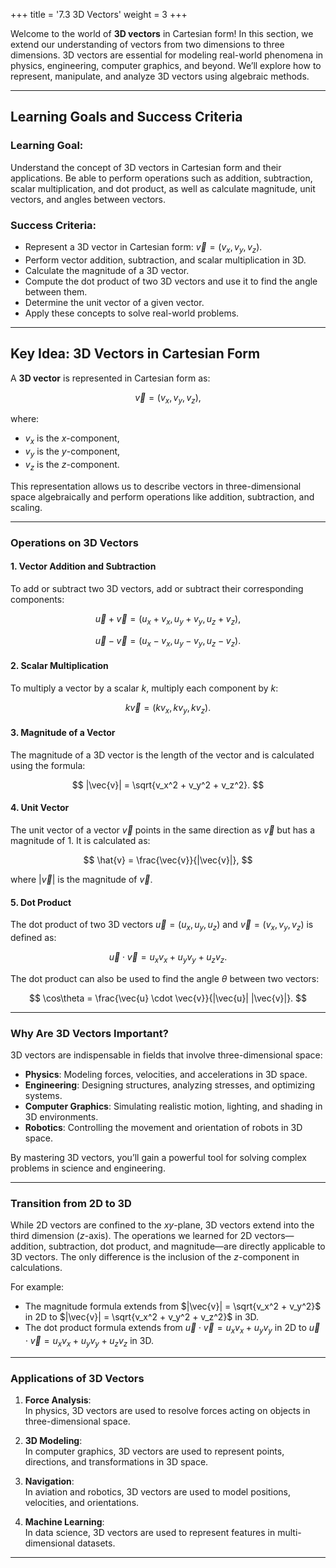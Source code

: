 +++
title = '7.3 3D Vectors'
weight = 3
+++

Welcome to the world of **3D vectors** in Cartesian form! In this section, we extend our understanding of vectors from two dimensions to three dimensions. 3D vectors are essential for modeling real-world phenomena in physics, engineering, computer graphics, and beyond. We’ll explore how to represent, manipulate, and analyze 3D vectors using algebraic methods.

---

## Learning Goals and Success Criteria

### Learning Goal:
Understand the concept of 3D vectors in Cartesian form and their applications. Be able to perform operations such as addition, subtraction, scalar multiplication, and dot product, as well as calculate magnitude, unit vectors, and angles between vectors.

### Success Criteria:
- Represent a 3D vector in Cartesian form: $\vec{v} = (v_x, v_y, v_z)$.
- Perform vector addition, subtraction, and scalar multiplication in 3D.
- Calculate the magnitude of a 3D vector.
- Compute the dot product of two 3D vectors and use it to find the angle between them.
- Determine the unit vector of a given vector.
- Apply these concepts to solve real-world problems.

---

## Key Idea: 3D Vectors in Cartesian Form

A **3D vector** is represented in Cartesian form as:

$$
\vec{v} = (v_x, v_y, v_z),
$$

where:
- $v_x$ is the $x$-component,
- $v_y$ is the $y$-component,
- $v_z$ is the $z$-component.

This representation allows us to describe vectors in three-dimensional space algebraically and perform operations like addition, subtraction, and scaling.

---

### Operations on 3D Vectors

#### 1. Vector Addition and Subtraction
To add or subtract two 3D vectors, add or subtract their corresponding components:

$$
\vec{u} + \vec{v} = (u_x + v_x, u_y + v_y, u_z + v_z),
$$

$$
\vec{u} - \vec{v} = (u_x - v_x, u_y - v_y, u_z - v_z).
$$

#### 2. Scalar Multiplication
To multiply a vector by a scalar $k$, multiply each component by $k$:

$$
k\vec{v} = (k v_x, k v_y, k v_z).
$$

#### 3. Magnitude of a Vector
The magnitude of a 3D vector is the length of the vector and is calculated using the formula:

$$
|\vec{v}| = \sqrt{v_x^2 + v_y^2 + v_z^2}.
$$

#### 4. Unit Vector
The unit vector of a vector $\vec{v}$ points in the same direction as $\vec{v}$ but has a magnitude of 1. It is calculated as:

$$
\hat{v} = \frac{\vec{v}}{|\vec{v}|},
$$

where $|\vec{v}|$ is the magnitude of $\vec{v}$.

#### 5. Dot Product
The dot product of two 3D vectors $\vec{u} = (u_x, u_y, u_z)$ and $\vec{v} = (v_x, v_y, v_z)$ is defined as:

$$
\vec{u} \cdot \vec{v} = u_x v_x + u_y v_y + u_z v_z.
$$

The dot product can also be used to find the angle $\theta$ between two vectors:

$$
\cos\theta = \frac{\vec{u} \cdot \vec{v}}{|\vec{u}| |\vec{v}|}.
$$

---

### Why Are 3D Vectors Important?

3D vectors are indispensable in fields that involve three-dimensional space:
- **Physics**: Modeling forces, velocities, and accelerations in 3D space.
- **Engineering**: Designing structures, analyzing stresses, and optimizing systems.
- **Computer Graphics**: Simulating realistic motion, lighting, and shading in 3D environments.
- **Robotics**: Controlling the movement and orientation of robots in 3D space.

By mastering 3D vectors, you’ll gain a powerful tool for solving complex problems in science and engineering.

---

### Transition from 2D to 3D

While 2D vectors are confined to the $xy$-plane, 3D vectors extend into the third dimension ($z$-axis). The operations we learned for 2D vectors—addition, subtraction, dot product, and magnitude—are directly applicable to 3D vectors. The only difference is the inclusion of the $z$-component in calculations.

For example:
- The magnitude formula extends from $|\vec{v}| = \sqrt{v_x^2 + v_y^2}$ in 2D to $|\vec{v}| = \sqrt{v_x^2 + v_y^2 + v_z^2}$ in 3D.
- The dot product formula extends from $\vec{u} \cdot \vec{v} = u_x v_x + u_y v_y$ in 2D to $\vec{u} \cdot \vec{v} = u_x v_x + u_y v_y + u_z v_z$ in 3D.

---

### Applications of 3D Vectors

1. **Force Analysis**:  
   In physics, 3D vectors are used to resolve forces acting on objects in three-dimensional space.

2. **3D Modeling**:  
   In computer graphics, 3D vectors are used to represent points, directions, and transformations in 3D space.

3. **Navigation**:  
   In aviation and robotics, 3D vectors are used to model positions, velocities, and orientations.

4. **Machine Learning**:  
   In data science, 3D vectors are used to represent features in multi-dimensional datasets.

---
